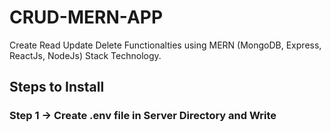 # CRUD-MERN-APP

Create Read Update Delete Functionalties using MERN (MongoDB, Express, ReactJs, NodeJs) Stack Technology.

## Steps to Install
### Step 1 -> Create .env file in Server Directory and Write 
